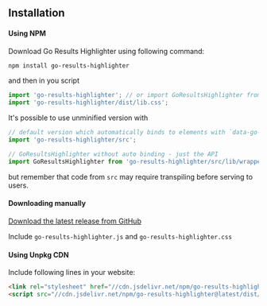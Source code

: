 ## Installation

#### Using NPM

Download Go Results Highlighter using following command:

```bash
npm install go-results-highlighter
```

and then in you script

```js
import 'go-results-highlighter'; // or import GoResultsHighlighter from 'go-results-highlighter` to access API
import 'go-results-highlighter/dist/lib.css';
```

It's possible to use unminified version with 

```js
// default version which automatically binds to elements with `data-go-results` attribute
import 'go-results-highlighter/src';

// GoResultsHighlighter without auto binding - just the API
import GoResultsHighlighter from 'go-results-highlighter/src/lib/wrapper' 
```

but remember that code from `src`  may require transpiling before serving to users.

#### Downloading manually

[Download the latest release from GitHub](https://github.com/barcicki/go-results-highlighter/releases/latest)

Include `go-results-highlighter.js` and `go-results-highlighter.css`

#### Using Unpkg CDN

Include following lines in your website:

```html
<link rel="stylesheet" href="//cdn.jsdelivr.net/npm/go-results-highlighter@latest/dist/lib.css">
<script src="//cdn.jsdelivr.net/npm/go-results-highlighter@latest/dist/lib.js"></script>
```
